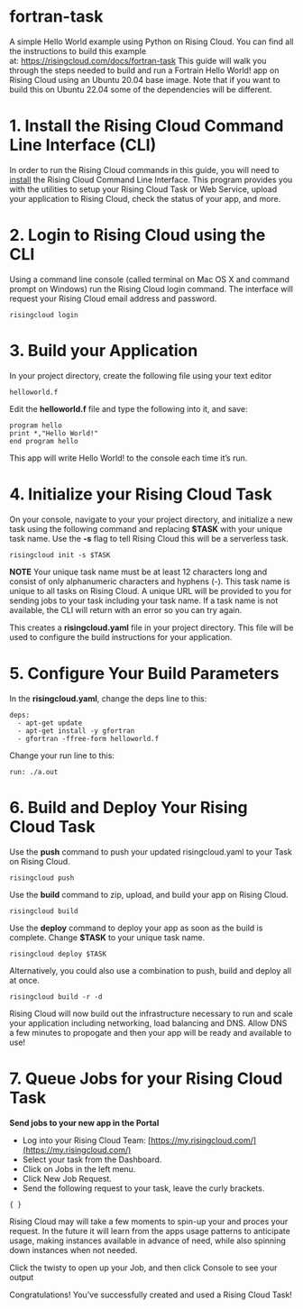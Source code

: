 # fortran-task
A simple Hello World example using Python on Rising Cloud. You can find all the instructions to build this example at: https://risingcloud.com/docs/fortran-task
This guide will walk you through the steps needed to build and run a Fortrain Hello World! app on Rising Cloud using an Ubuntu 20.04 base image.  Note that if you want to build this on Ubuntu 22.04 some of the dependencies will be different.

# 1. Install the Rising Cloud Command Line Interface (CLI)
In order to run the Rising Cloud commands in this guide, you will need to [install](https://risingcloud.com/docs/install) the Rising Cloud Command Line Interface. This program provides you with the utilities to setup your Rising Cloud Task or Web Service, upload your application to Rising Cloud, check the status of your app, and more.

# 2. Login to Rising Cloud using the CLI
Using a command line console (called terminal on Mac OS X and command prompt on Windows) run the Rising Cloud login command. The interface will request your Rising Cloud email address and password.

```risingcloud login```

# 3. Build your Application
In your project directory, create the following file using your text editor

```helloworld.f```

Edit the **helloworld.f** file and type the following into it, and save:

```
program hello
print *,"Hello World!"
end program hello
```

This app will write Hello World! to the console each time it’s run.

# 4. Initialize your Rising Cloud Task
On your console, navigate to your your project directory, and initialize a new task using the following command and replacing **$TASK** with your unique task name.  Use the **-s** flag to tell Rising Cloud this will be a serverless task.

```risingcloud init -s $TASK```

**NOTE** Your unique task name must be at least 12 characters long and consist of only alphanumeric characters and hyphens (-). This task name is unique to all tasks on Rising Cloud. A unique URL will be provided to you for sending jobs to your task including your task name.  If a task name is not available, the CLI will return with an error so you can try again.

This creates a **risingcloud.yaml** file in your project directory. This file will be used to configure the build instructions for your application.

# 5. Configure Your Build Parameters
In the **risingcloud.yaml**, change the deps line to this:

```
deps:
  - apt-get update
  - apt-get install -y gfortran
  - gfortran -ffree-form helloworld.f
```

Change your run line to this:

```run: ./a.out```

# 6. Build and Deploy Your Rising Cloud Task
Use the **push** command to push your updated risingcloud.yaml to your Task on Rising Cloud.

```risingcloud push```

Use the **build** command to zip, upload, and build your app on Rising Cloud.

```risingcloud build```

Use the **deploy** command to deploy your app as soon as the build is complete.  Change **$TASK** to your unique task name.

```risingcloud deploy $TASK```

Alternatively, you could also use a combination to push, build and deploy all at once.

```risingcloud build -r -d```

Rising Cloud will now build out the infrastructure necessary to run and scale your application including networking, load balancing and DNS.  Allow DNS a few minutes to propogate and then your app will be ready and available to use!


# 7. Queue Jobs for your Rising Cloud Task

**Send jobs to your new app in the Portal**

- Log into your Rising Cloud Team: <u>[https://my.risingcloud.com/](https://my.risingcloud.com/)</u>
- Select your task from the Dashboard.
- Click on Jobs in the left menu.
- Click New Job Request.  
- Send the following request to your task, leave the curly brackets.

```{ }```

Rising Cloud may will take a few moments to spin-up your and proces your request.  In the future it will learn from the apps usage patterns to anticipate usage, making instances available in advance of need, while also spinning down instances when not needed.  

Click the twisty to open up your Job, and then click Console to see your output

Congratulations! You’ve successfully created and used a Rising Cloud Task!
